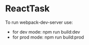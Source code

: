 # ReactTask

To run webpack-dev-server use:
  - for dev mode:  npm run build:dev
  - for prod mode:  npm run build:prod
